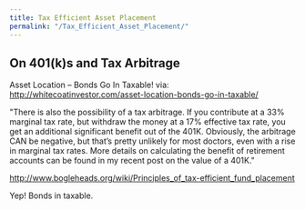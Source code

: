 ```yaml
---
title: Tax Efficient Asset Placement
permalink: "/Tax_Efficient_Asset_Placement/"
---
```


On 401(k)s and Tax Arbitrage
----------------------------

Asset Location – Bonds Go In Taxable! via: <http://whitecoatinvestor.com/asset-location-bonds-go-in-taxable/>

"There is also the possibility of a tax arbitrage. If you contribute at a 33% marginal tax rate, but withdraw the money at a 17% effective tax rate, you get an additional significant benefit out of the 401K. Obviously, the arbitrage CAN be negative, but that’s pretty unlikely for most doctors, even with a rise in marginal tax rates. More details on calculating the benefit of retirement accounts can be found in my recent post on the value of a 401K."

<http://www.bogleheads.org/wiki/Principles_of_tax-efficient_fund_placement>

Yep! Bonds in taxable.